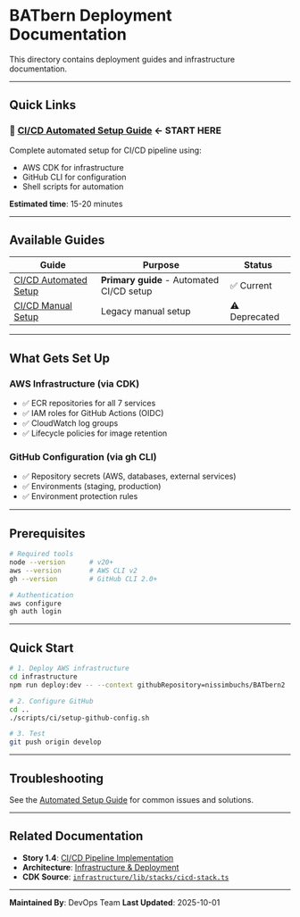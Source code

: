 # BATbern Deployment Documentation

This directory contains deployment guides and infrastructure documentation.

---

## Quick Links

### 📘 **[CI/CD Automated Setup Guide](./cicd-automated-setup.md)** ← START HERE

Complete automated setup for CI/CD pipeline using:
- AWS CDK for infrastructure
- GitHub CLI for configuration
- Shell scripts for automation

**Estimated time**: 15-20 minutes

---

## Available Guides

| Guide | Purpose | Status |
|-------|---------|--------|
| [CI/CD Automated Setup](./cicd-automated-setup.md) | **Primary guide** - Automated CI/CD setup | ✅ Current |
| [CI/CD Manual Setup](./cicd-setup-guide.md) | Legacy manual setup | ⚠️ Deprecated |

---

## What Gets Set Up

### AWS Infrastructure (via CDK)
- ✅ ECR repositories for all 7 services
- ✅ IAM roles for GitHub Actions (OIDC)
- ✅ CloudWatch log groups
- ✅ Lifecycle policies for image retention

### GitHub Configuration (via gh CLI)
- ✅ Repository secrets (AWS, databases, external services)
- ✅ Environments (staging, production)
- ✅ Environment protection rules

---

## Prerequisites

```bash
# Required tools
node --version      # v20+
aws --version       # AWS CLI v2
gh --version        # GitHub CLI 2.0+

# Authentication
aws configure
gh auth login
```

---

## Quick Start

```bash
# 1. Deploy AWS infrastructure
cd infrastructure
npm run deploy:dev -- --context githubRepository=nissimbuchs/BATbern2

# 2. Configure GitHub
cd ..
./scripts/ci/setup-github-config.sh

# 3. Test
git push origin develop
```

---

## Troubleshooting

See the [Automated Setup Guide](./cicd-automated-setup.md#troubleshooting) for common issues and solutions.

---

## Related Documentation

- **Story 1.4**: [CI/CD Pipeline Implementation](../stories/1.4.cicd-pipeline-implementation.md)
- **Architecture**: [Infrastructure & Deployment](../architecture/02-infrastructure-deployment.md)
- **CDK Source**: [`infrastructure/lib/stacks/cicd-stack.ts`](../../infrastructure/lib/stacks/cicd-stack.ts)

---

**Maintained By**: DevOps Team
**Last Updated**: 2025-10-01

